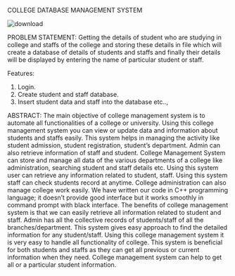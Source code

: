 COLLEGE DATABASE MANAGEMENT SYSTEM

![download](https://github.com/Yukthish/College-Database-Management-System/assets/95063800/098e7fe8-3706-4831-b3dc-9f48fb19bd4c)

PROBLEM STATEMENT:
   Getting the details of student who are studying in college and staffs of the college and
storing these details in file which will create a database of details of students and
staffs and finally their details will be displayed by entering the name of particular
student or staff.

Features:
1) Login.
2) Create student and staff database.
3) Insert student data and staff into the database etc..,


ABSTRACT:
  The main objective of college management system is to automate all functionalities of
a college or university. Using this college management system you can view or update
data and information about students and staffs easily. This system helps in managing
the activity like student admission, student registration, student’s department. Admin
can also retrieve information of staff and student. College Management System can
store and manage all data of the various departments of a college like administration,
searching student and staff details etc. Using this system user can retrieve any
information related to student, staff. Using this system staff can check students record
at anytime. College administration can also manage college work easily. We have
written our code in C++ programming language; it doesn’t provide good interface but
it works smoothly in command prompt with black interface. The benefits of college
management system is that we can easily retrieve all information related to student
and staff. Admin has all the collective records of students/staff of all the
branches/department. This system gives easy approach to find the detailed
information for any student/staff. Using this college management system it is very
easy to handle all functionality of college. This system is beneficial for both students
and staffs as they can get all previous or current information when they need. College
management system can help to get all or a particular student information.
